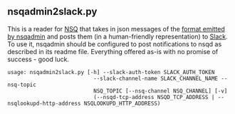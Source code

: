 ## nsqadmin2slack.py

This is a reader for [NSQ][nsq] that takes in json messages of the [format emitted by nsqadmin][nsqadmin_notify] and posts them (in a human-friendly representation) to [Slack][slack]. To use it, nsqadmin should be configured to post notifications to nsqd as described in its readme file. Everything offered as-is with no promise of success - good luck.

```
usage: nsqadmin2slack.py [-h] --slack-auth-token SLACK_AUTH_TOKEN
                           --slack-channel-name SLACK_CHANNEL_NAME --nsq-topic
                           NSQ_TOPIC [--nsq-channel NSQ_CHANNEL] [-v]
                           (--nsqd-tcp-address NSQD_TCP_ADDRESS | --nsqlookupd-http-address NSQLOOKUPD_HTTP_ADDRESS)
```


[nsq]: https://github.com/bitly/nsq
[nsqadmin_notify]: https://github.com/bitly/nsq/tree/master/nsqadmin#admin-notifications
[slack]: http://slack.com
